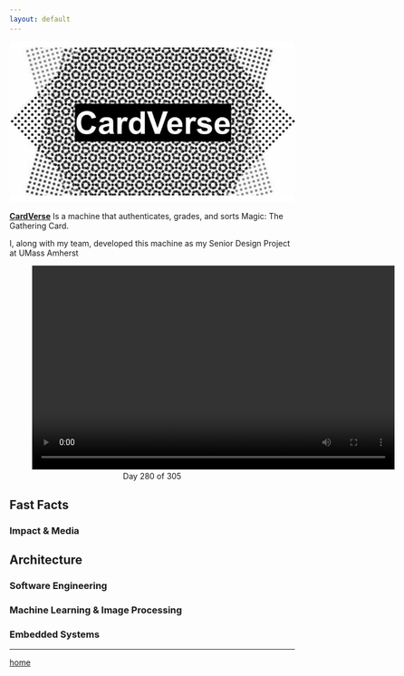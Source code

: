 ```yaml
---
layout: default
---
```


<p align="center">
  <img src="assets/logo.jpg" alt="Banner">
</p>

**[CardVerse](http://jatanjay.github.io/cardverse)** Is a machine that authenticates, grades, and sorts Magic: The Gathering Card.

I, along with my team, developed this machine as my Senior Design Project at UMass Amherst

<figure align="center">
    <video width="640" height="360" controls>
        <source src="assets/card_verse_work..mp4" type="video/mp4">
    </video>
    <figcaption>Day 280 of 305</figcaption>
</figure>

## Fast Facts

### Impact & Media

## Architecture

### Software Engineering

### Machine Learning & Image Processing

### Embedded Systems


***
[home](https://jatanjay.github.io/jatanjay/projects/)




